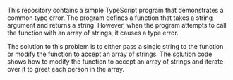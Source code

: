 This repository contains a simple TypeScript program that demonstrates a common type error. The program defines a function that takes a string argument and returns a string. However, when the program attempts to call the function with an array of strings, it causes a type error.

The solution to this problem is to either pass a single string to the function or modify the function to accept an array of strings. The solution code shows how to modify the function to accept an array of strings and iterate over it to greet each person in the array.